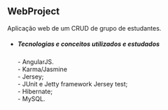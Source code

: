 ## WebProject

Aplicação web de um CRUD de grupo de estudantes. 

* <h5>Tecnologias e conceitos utilizados e estudados</h5>
   - AngularJS. <br />
   - Karma/Jasmine <br />
   - Jersey; <br />
   - JUnit e Jetty framework Jersey test; <br />
   - Hibernate; <br />
   - MySQL. <br />
